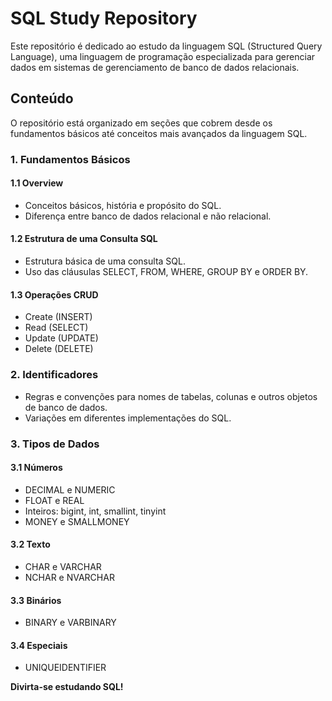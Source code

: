 # SQL Study Repository

Este repositório é dedicado ao estudo da linguagem SQL (Structured Query Language), uma linguagem de programação especializada para gerenciar dados em sistemas de gerenciamento de banco de dados relacionais.

## Conteúdo

O repositório está organizado em seções que cobrem desde os fundamentos básicos até conceitos mais avançados da linguagem SQL.

### 1. Fundamentos Básicos

#### 1.1 Overview

- Conceitos básicos, história e propósito do SQL.
- Diferença entre banco de dados relacional e não relacional.

#### 1.2 Estrutura de uma Consulta SQL

- Estrutura básica de uma consulta SQL.
- Uso das cláusulas SELECT, FROM, WHERE, GROUP BY e ORDER BY.

#### 1.3 Operações CRUD

- Create (INSERT)
- Read (SELECT)
- Update (UPDATE)
- Delete (DELETE)

### 2. Identificadores

- Regras e convenções para nomes de tabelas, colunas e outros objetos de banco de dados.
- Variações em diferentes implementações do SQL.

### 3. Tipos de Dados

#### 3.1 Números

- DECIMAL e NUMERIC
- FLOAT e REAL
- Inteiros: bigint, int, smallint, tinyint
- MONEY e SMALLMONEY

#### 3.2 Texto

- CHAR e VARCHAR
- NCHAR e NVARCHAR

#### 3.3 Binários

- BINARY e VARBINARY

#### 3.4 Especiais

- UNIQUEIDENTIFIER

**Divirta-se estudando SQL!**
